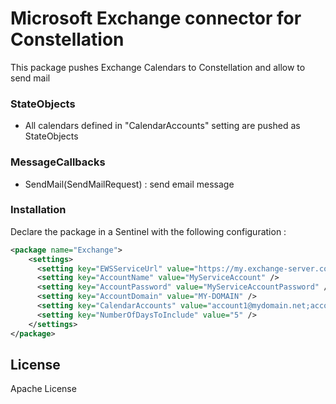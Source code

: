 # Microsoft Exchange connector for Constellation

This package pushes Exchange Calendars to Constellation and allow to send mail

### StateObjects
  - All calendars defined in "CalendarAccounts" setting are pushed as StateObjects

### MessageCallbacks
 - SendMail(SendMailRequest) : send email message

### Installation

Declare the package in a Sentinel with the following configuration :
```xml
<package name="Exchange">
    <settings>
      <setting key="EWSServiceUrl" value="https://my.exchange-server.com/ews/exchange.asmx" />
      <setting key="AccountName" value="MyServiceAccount" />
      <setting key="AccountPassword" value="MyServiceAccountPassword" />
      <setting key="AccountDomain" value="MY-DOMAIN" />
      <setting key="CalendarAccounts" value="account1@mydomain.net;account2@mydomain.net" />
      <setting key="NumberOfDaysToInclude" value="5" />
    </settings>
</package>
```
License
----

Apache License